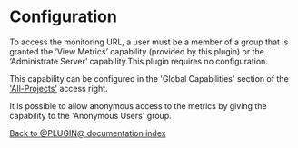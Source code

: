 Configuration
=============

To access the monitoring URL, a user must be a member of a group that is granted
the ‘View Metrics’ capability (provided by this plugin) or the ‘Administrate
Server’ capability.This plugin requires no configuration.

This capability can be configured in the 'Global Capabilities' section of the
['All-Projects'](@URL@#/admin/projects/All-Projects,access) access right.

It is possible to allow anonymous access to the metrics by giving the capability
to the 'Anonymous Users' group.

[Back to @PLUGIN@ documentation index][index]

[index]: index.html